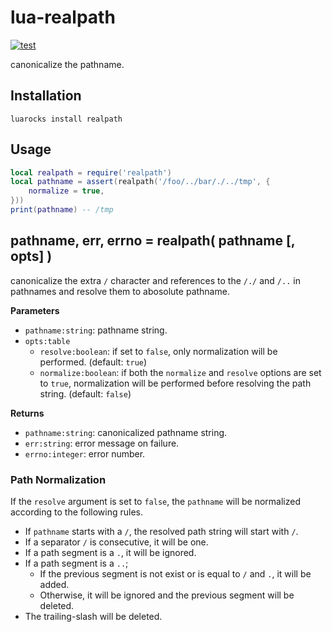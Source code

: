 # lua-realpath

[![test](https://github.com/mah0x211/lua-realpath/actions/workflows/test.yml/badge.svg)](https://github.com/mah0x211/lua-realpath/actions/workflows/test.yml)

canonicalize the pathname.


## Installation

```
luarocks install realpath
```

## Usage

```lua
local realpath = require('realpath')
local pathname = assert(realpath('/foo/../bar/./../tmp', {
    normalize = true,
}))
print(pathname) -- /tmp
```


## pathname, err, errno = realpath( pathname [, opts] )

canonicalize the extra `/` character and references to the `/./` and `/..` in pathnames and resolve them to abosolute pathname.

**Parameters**

- `pathname:string`: pathname string.
- `opts:table`
  - `resolve:boolean`:  if set to `false`, only normalization will be performed. (default: `true`)
  - `normalize:boolean`: if both the `normalize` and `resolve` options are set to `true`, normalization will be performed before resolving the path string. (default: `false`)

**Returns**

- `pathname:string`: canonicalized pathname string.
- `err:string`: error message on failure.
- `errno:integer`: error number.


### Path Normalization

If the `resolve` argument is set to `false`, the `pathname` will be normalized according to the following rules.

- If `pathname` starts with a `/`, the resolved path string will start with `/`.
- If a separator `/` is consecutive, it will be one.
- If a path segment is a `.`, it will be ignored.
- If a path segment is a `..`;
  - If the previous segment is not exist or is equal to `/` and `.`, it will be added.
  - Otherwise, it will be ignored and the previous segment will be deleted.
- The trailing-slash will be deleted.
